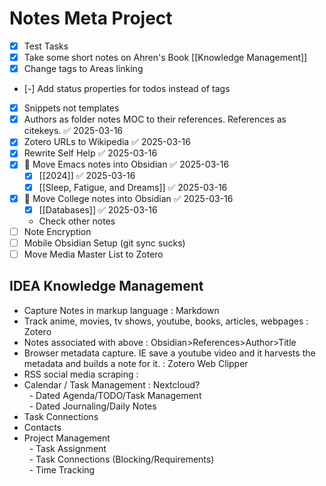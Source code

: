 # Notes Meta Project
- [x] Test Tasks
- [x] Take some short notes on Ahren's Book [[Knowledge Management]]
- [x] Change tags to Areas linking
- [-] Add status properties for todos instead of tags
- [x] Snippets not templates
- [x] Authors as folder notes MOC to their references. References as citekeys. ✅ 2025-03-16
- [x] Zotero URLs to Wikipedia ✅ 2025-03-16
- [x] Rewrite Self Help ✅ 2025-03-16
- [x] 🔼 Move Emacs notes into Obsidian ✅ 2025-03-16
	- [x] [[2024]] ✅ 2025-03-16
	- [x] [[Sleep, Fatigue, and Dreams]] ✅ 2025-03-16
- [x] 🔼 Move College notes into Obsidian ✅ 2025-03-16
	- [x] [[Databases]] ✅ 2025-03-16
	- Check other notes
- [ ] Note Encryption
- [ ] Mobile Obsidian Setup (git sync sucks)
- [ ] Move Media Master List to Zotero  
## IDEA Knowledge Management
- Capture Notes in markup language : Markdown
- Track anime, movies, tv shows, youtube, books, articles, webpages : Zotero
- Notes associated with above : Obsidian>References>Author>Title
- Browser metadata capture. IE save a youtube video and it harvests the metadata and builds a note for it. : Zotero Web Clipper
- RSS social media scraping :
- Calendar / Task Management : Nextcloud?  
  - Dated Agenda/TODO/Task Management  
  - Dated Journaling/Daily Notes
- Task Connections
- Contacts
- Project Management  
  - Task Assignment  
  - Task Connections (Blocking/Requirements)  
  - Time Tracking
